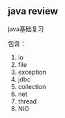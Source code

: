 ## java review
java基础复习

包含：
1. io
2. file
3. exception
4. jdbc
5. collection
6. net
7. thread
8. NIO